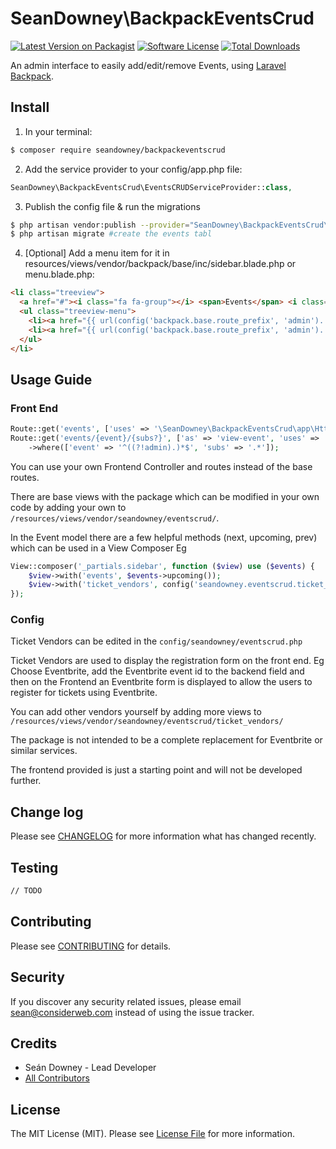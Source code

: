 # SeanDowney\BackpackEventsCrud

[![Latest Version on Packagist][ico-version]](link-packagist)
[![Software License][ico-license]](LICENSE.md)
[![Total Downloads][ico-downloads]][link-downloads]

An admin interface to easily add/edit/remove Events, using [Laravel Backpack](laravelbackpack.com).

## Install

1) In your terminal:

``` bash
$ composer require seandowney/backpackeventscrud
```

2) Add the service provider to your config/app.php file:
```php
SeanDowney\BackpackEventsCrud\EventsCRUDServiceProvider::class,
```

3) Publish the config file & run the migrations
```bash
$ php artisan vendor:publish --provider="SeanDowney\BackpackEventsCrud\EventsCRUDServiceProvider" #publish config, view  and migration files
$ php artisan migrate #create the events tabl
```

4) [Optional] Add a menu item for it in resources/views/vendor/backpack/base/inc/sidebar.blade.php or menu.blade.php:

```html
<li class="treeview">
  <a href="#"><i class="fa fa-group"></i> <span>Events</span> <i class="fa fa-angle-left pull-right"></i></a>
  <ul class="treeview-menu">
	<li><a href="{{ url(config('backpack.base.route_prefix', 'admin').'/event') }}"><i class="fa fa-file-o"></i> <span>Events</span></a></li>
	<li><a href="{{ url(config('backpack.base.route_prefix', 'admin').'/venue') }}"><i class="fa fa-file-o"></i> <span>Venues</span></a></li>
  </ul>
</li>
```

## Usage Guide

### Front End

```php
Route::get('events', ['uses' => '\SeanDowney\BackpackEventsCrud\app\Http\Controllers\EventController@index']);
Route::get('events/{event}/{subs?}', ['as' => 'view-event', 'uses' => '\SeanDowney\BackpackEventsCrud\app\Http\Controllers\EventController@view'])
    ->where(['event' => '^((?!admin).)*$', 'subs' => '.*']);
```

You can use your own Frontend Controller and routes instead of the base routes.

There are base views with the package which can be modified in your own code by adding your own to ``/resources/views/vendor/seandowney/eventscrud/``.

In the Event model there are a few helpful methods (next, upcoming, prev) which can be used in a View Composer
Eg
```php
View::composer('_partials.sidebar', function ($view) use ($events) {
    $view->with('events', $events->upcoming());
    $view->with('ticket_vendors', config('seandowney.eventscrud.ticket_vendors'));
});
```

### Config
Ticket Vendors can be edited in the ``config/seandowney/eventscrud.php``

Ticket Vendors are used to display the registration form on the front end.  Eg Choose Eventbrite, add the Eventbrite event id to the backend field and then on the Frontend an Eventbrite form is displayed to allow the users to register for tickets using Eventbrite.

You can add other vendors yourself by adding more views to ``/resources/views/vendor/seandowney/eventscrud/ticket_vendors/``


The package is not intended to be a complete replacement for Eventbrite or similar services.

The frontend provided is just a starting point and will not be developed further.


## Change log

Please see [CHANGELOG](CHANGELOG.md) for more information what has changed recently.


## Testing

``` bash
// TODO
```

## Contributing

Please see [CONTRIBUTING](CONTRIBUTING.md) for details.

## Security

If you discover any security related issues, please email sean@considerweb.com instead of using the issue tracker.

## Credits

- Seán Downey - Lead Developer
- [All Contributors][link-contributors]

## License

The MIT License (MIT). Please see [License File](LICENSE.md) for more information.

[ico-version]: https://img.shields.io/packagist/v/seandowney/backpackeventscrud.svg?style=flat-square
[ico-license]: https://img.shields.io/badge/license-MIT-brightgreen.svg?style=flat-square
[ico-downloads]: https://img.shields.io/packagist/dt/seandowney/backpackeventscrud.svg?style=flat-square

[link-packagist]: https://packagist.org/packages/seandowney/backpackeventscrud
[link-downloads]: https://packagist.org/packages/seandowney/backpackeventscrud
[link-contributors]: ../../contributors
